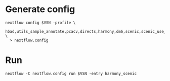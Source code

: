 # Generate config

```
nextflow config $VSN -profile \
  h5ad,utils_sample_annotate,pcacv,directs,harmony,dm6,scenic,scenic_use_cistarget_motifs,scenic_use_cistarget_tracks,singularity \
  > nextflow.config
```

# Run 

```
nextflow -C nextflow.config run $VSN -entry harmony_scenic
```

